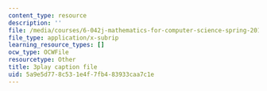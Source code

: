 ```yaml
---
content_type: resource
description: ''
file: /media/courses/6-042j-mathematics-for-computer-science-spring-2015/5a9e5d778c531e4f7fb483933caa7c1e_n4KKgKpp--0.srt
file_type: application/x-subrip
learning_resource_types: []
ocw_type: OCWFile
resourcetype: Other
title: 3play caption file
uid: 5a9e5d77-8c53-1e4f-7fb4-83933caa7c1e
---
```

